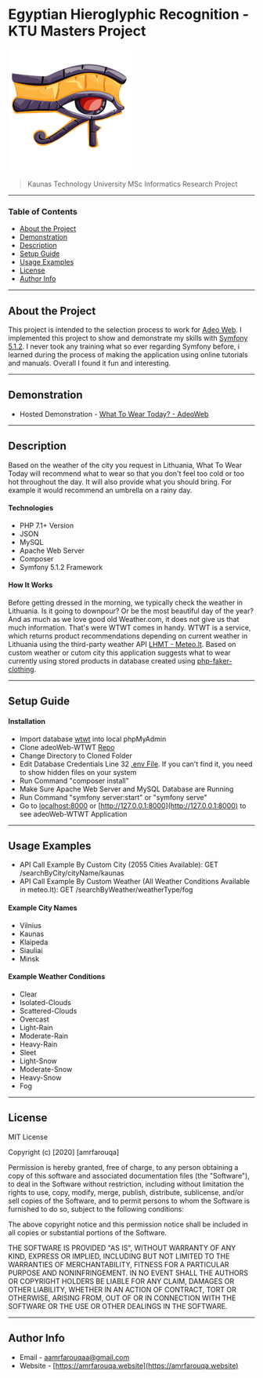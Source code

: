 # Egyptian Hieroglyphic Recognition - KTU Masters Project

<img src="images/thothlogo.png">

> Kaunas Technology University MSc Informatics Research Project

---

### Table of Contents

- [About the Project](#About-the-Project)
- [Demonstration](#demonstration)
- [Description](#description)
- [Setup Guide](#setup-guide)
- [Usage Examples](#usage-examples)
- [License](#license)
- [Author Info](#author-info)

---

## About the Project

This project is intended to the selection process to work for [Adeo Web](https://www.adeoweb.biz/). I implemented this project to show and demonstrate my skills with [Symfony 5.1.2](https://symfony.com/). I never took any training what so ever regarding Symfony before, i learned during the process of making the application using online tutorials and manuals. Overall I found it fun and interesting.

---

## Demonstration

- Hosted Demonstration - [What To Wear Today? - AdeoWeb](https://adeoweb.amrfarouqa.website)


---

## Description

Based on the weather of the city you request in Lithuania, What To Wear Today will recommend what to wear so that you don't feel too cold or too hot throughout the day. It will also provide what you should bring. For example it would recommend an umbrella on a rainy day.

#### Technologies

- PHP 7.1+ Version
- JSON
- MySQL 
- Apache Web Server
- Composer
- Symfony 5.1.2 Framework


#### How It Works

Before getting dressed in the morning, we typically check the weather in Lithuania. Is it going to downpour? Or be the most beautiful day of the year? And as much as we love good old Weather.com, it does not give us that much information. That's were WTWT comes in handy. WTWT is a service, which returns product recommendations depending on current weather in Lithuania using the third-party weather API [LHMT - Meteo.lt](https://api.meteo.lt/). Based on custom weather or cutom city this application suggests what to wear currently using stored products in database created using [php-faker-clothing](https://github.com/rauwebieten/php-faker-clothing).



---

## Setup Guide

#### Installation

- Import database [wtwt](https://github.com/amrfarouqa/adeoWeb-WTWT/blob/master/mySQL%20FIle/wtwt.sql) into local phpMyAdmin
- Clone adeoWeb-WTWT [Repo](https://github.com/amrfarouqa/adeoWeb-WTWT.git) 
- Change Directory to Cloned Folder
- Edit Database Credentials Line 32 [.env File](https://github.com/amrfarouqa/adeoWeb-WTWT/blob/master/.env). If you can't find it, you need to show hidden files on your system
- Run Command "composer install"
- Make Sure Apache Web Server and MySQL Database are Running
- Run Command "symfony server:start" or "symfony serve"
- Go to [localhost:8000](http://localhost:8000) or [http://127.0.0.1:8000](http://127.0.0.1:8000) to see adeoWeb-WTWT Application



---

## Usage Examples

- API Call Example By Custom City (2055 Cities Available): GET /searchByCity/cityName/kaunas
- API Call Example By Custom Weather (All Weather Conditions Available in meteo.lt): GET /searchByWeather/weatherType/fog

#### Example City Names

- Vilnius
- Kaunas
- Klaipeda
- Siauliai
- Minsk


#### Example Weather Conditions

- Clear
- Isolated-Clouds
- Scattered-Clouds
- Overcast
- Light-Rain
- Moderate-Rain
- Heavy-Rain
- Sleet
- Light-Snow
- Moderate-Snow
- Heavy-Snow
- Fog


---

## License

MIT License

Copyright (c) [2020] [amrfarouqa]

Permission is hereby granted, free of charge, to any person obtaining a copy
of this software and associated documentation files (the "Software"), to deal
in the Software without restriction, including without limitation the rights
to use, copy, modify, merge, publish, distribute, sublicense, and/or sell
copies of the Software, and to permit persons to whom the Software is
furnished to do so, subject to the following conditions:

The above copyright notice and this permission notice shall be included in all
copies or substantial portions of the Software.

THE SOFTWARE IS PROVIDED "AS IS", WITHOUT WARRANTY OF ANY KIND, EXPRESS OR
IMPLIED, INCLUDING BUT NOT LIMITED TO THE WARRANTIES OF MERCHANTABILITY,
FITNESS FOR A PARTICULAR PURPOSE AND NONINFRINGEMENT. IN NO EVENT SHALL THE
AUTHORS OR COPYRIGHT HOLDERS BE LIABLE FOR ANY CLAIM, DAMAGES OR OTHER
LIABILITY, WHETHER IN AN ACTION OF CONTRACT, TORT OR OTHERWISE, ARISING FROM,
OUT OF OR IN CONNECTION WITH THE SOFTWARE OR THE USE OR OTHER DEALINGS IN THE
SOFTWARE.



---

## Author Info

- Email - [aamrfarouqaa@gmail.com](mailto:aamrfarouqaa@gmail.com)
- Website - [https://amrfarouqa.website](https://amrfarouqa.website)
